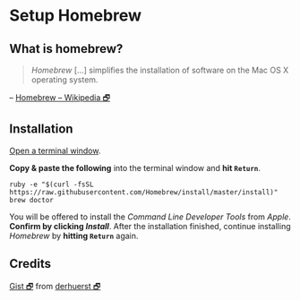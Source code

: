 # Setup Homebrew

## What is homebrew?
> *Homebrew* […] simplifies the installation of software on the Mac OS X operating system.

– [Homebrew – Wikipedia 🗗](http://en.wikipedia.org/wiki/Homebrew_%28package_management_software%29)

## Installation
[Open a terminal window](http://www.youtube.com/watch?v=zw7Nd67_aFw).

**Copy & paste the following** into the terminal window and **hit `Return`**.

```shell
ruby -e "$(curl -fsSL https://raw.githubusercontent.com/Homebrew/install/master/install)"
brew doctor
```

You will be offered to install the *Command Line Developer Tools* from *Apple*. **Confirm by clicking *Install***. After the installation finished, continue installing *Homebrew* by **hitting `Return`** again.

## Credits
[Gist 🗗](https://gist.github.com/derhuerst/1b15ff4652a867391f03#file-mac-md)
from
[derhuerst 🗗](https://github.com/derhuerst)
